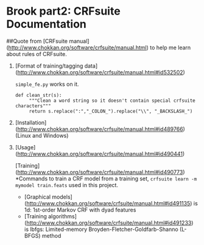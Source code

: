 # Brook part2: CRFsuite Documentation

##Quote from [CRFsuite manual] (http://www.chokkan.org/software/crfsuite/manual.html) to help me learn about rules of CRFsuite.

1. [Format of training/tagging data] (http://www.chokkan.org/software/crfsuite/manual.html#id532502)

    `simple_fe.py` works on it.
    <pre><code>def clean_str(s):
        """Clean a word string so it doesn't contain special crfsuite characters"""
        return s.replace(":","_COLON_").replace("\\", "_BACKSLASH_")</code></pre>

2. [Installation] (http://www.chokkan.org/software/crfsuite/manual.html#id489766) (Linux and Windows)

3. [Usage] (http://www.chokkan.org/software/crfsuite/manual.html#id490441) 

    [Training] (http://www.chokkan.org/software/crfsuite/manual.html#id490773)
    *Commands to train a CRF model from a training set, `crfsuite learn -m mymodel train.feats` used in this project.
    * [Graphical models] (http://www.chokkan.org/software/crfsuite/manual.html#id491135) is 1d: 1st-order Markov CRF with dyad features
    * [Training algorithms] (http://www.chokkan.org/software/crfsuite/manual.html#id491233) is lbfgs: Limited-memory Broyden-Fletcher-Goldfarb-Shanno (L-BFGS) method

